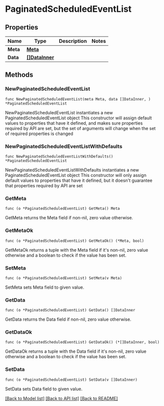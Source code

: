 # PaginatedScheduledEventList

## Properties

Name | Type | Description | Notes
------------ | ------------- | ------------- | -------------
**Meta** | [**Meta**](Meta.md) |  | 
**Data** | [**[]DataInner**](DataInner.md) |  | 

## Methods

### NewPaginatedScheduledEventList

`func NewPaginatedScheduledEventList(meta Meta, data []DataInner, ) *PaginatedScheduledEventList`

NewPaginatedScheduledEventList instantiates a new PaginatedScheduledEventList object
This constructor will assign default values to properties that have it defined,
and makes sure properties required by API are set, but the set of arguments
will change when the set of required properties is changed

### NewPaginatedScheduledEventListWithDefaults

`func NewPaginatedScheduledEventListWithDefaults() *PaginatedScheduledEventList`

NewPaginatedScheduledEventListWithDefaults instantiates a new PaginatedScheduledEventList object
This constructor will only assign default values to properties that have it defined,
but it doesn't guarantee that properties required by API are set

### GetMeta

`func (o *PaginatedScheduledEventList) GetMeta() Meta`

GetMeta returns the Meta field if non-nil, zero value otherwise.

### GetMetaOk

`func (o *PaginatedScheduledEventList) GetMetaOk() (*Meta, bool)`

GetMetaOk returns a tuple with the Meta field if it's non-nil, zero value otherwise
and a boolean to check if the value has been set.

### SetMeta

`func (o *PaginatedScheduledEventList) SetMeta(v Meta)`

SetMeta sets Meta field to given value.


### GetData

`func (o *PaginatedScheduledEventList) GetData() []DataInner`

GetData returns the Data field if non-nil, zero value otherwise.

### GetDataOk

`func (o *PaginatedScheduledEventList) GetDataOk() (*[]DataInner, bool)`

GetDataOk returns a tuple with the Data field if it's non-nil, zero value otherwise
and a boolean to check if the value has been set.

### SetData

`func (o *PaginatedScheduledEventList) SetData(v []DataInner)`

SetData sets Data field to given value.



[[Back to Model list]](../README.md#documentation-for-models) [[Back to API list]](../README.md#documentation-for-api-endpoints) [[Back to README]](../README.md)


